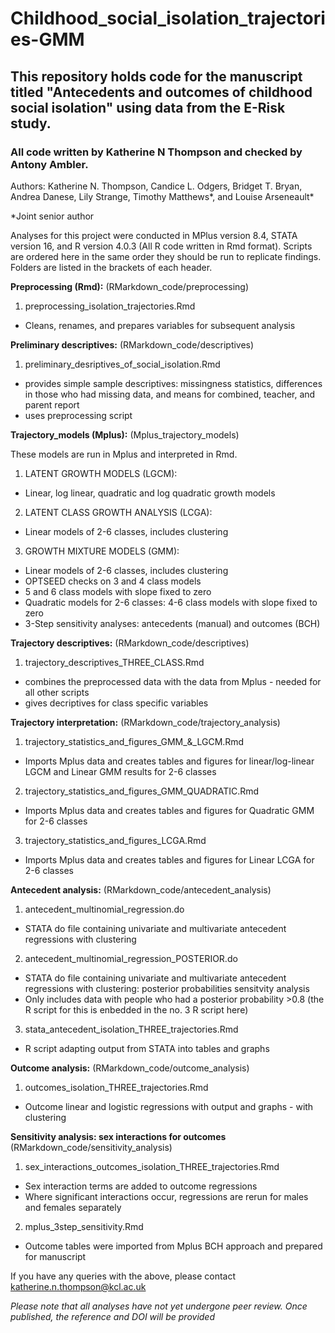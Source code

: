 # Childhood_social_isolation_trajectories-GMM

## This repository holds code for the manuscript titled "Antecedents and outcomes of childhood social isolation" using data from the E-Risk study. 

### All code written by Katherine N Thompson and checked by Antony Ambler. 

Authors: Katherine N. Thompson, Candice L. Odgers, Bridget T. Bryan, Andrea Danese, Lily Strange, Timothy Matthews*, and Louise Arseneault*

*Joint senior author

Analyses for this project were conducted in MPlus version 8.4, STATA version 16, and R version 4.0.3 (All R code written in Rmd format). Scripts are ordered here in the same order they should be run to replicate findings. Folders are listed in the brackets of each header. 


**Preprocessing (Rmd):** (RMarkdown_code/preprocessing)

1. preprocessing_isolation_trajectories.Rmd 
 - Cleans, renames, and prepares variables for subsequent analysis


**Preliminary descriptives:** (RMarkdown_code/descriptives)

1. preliminary_desriptives_of_social_isolation.Rmd
 - provides simple sample descriptives: missingness statistics, differences in those who had missing data, and means for combined, teacher, and parent report
 - uses preprocessing script


**Trajectory_models (Mplus):** (Mplus_trajectory_models)

These models are run in Mplus and interpreted in Rmd. 

1. LATENT GROWTH MODELS (LGCM):
 - Linear, log linear, quadratic and log quadratic growth models

2. LATENT CLASS GROWTH ANALYSIS (LCGA): 
 - Linear models of 2-6 classes, includes clustering 

3. GROWTH MIXTURE MODELS (GMM): 
 - Linear models of 2-6 classes, includes clustering
 - OPTSEED checks on 3 and 4 class models
 - 5 and 6 class models with slope fixed to zero
 - Quadratic models for 2-6 classes: 4-6 class models with slope fixed to zero
 - 3-Step sensitivity analyses: antecedents (manual) and outcomes (BCH)


**Trajectory descriptives:** (RMarkdown_code/descriptives)

1. trajectory_descriptives_THREE_CLASS.Rmd
 - combines the preprocessed data with the data from Mplus - needed for all other scripts
 - gives decriptives for class specific variables


**Trajectory interpretation:** (RMarkdown_code/trajectory_analysis)

1. trajectory_statistics_and_figures_GMM_&_LGCM.Rmd 
 - Imports Mplus data and creates tables and figures for linear/log-linear LGCM and Linear GMM results for 2-6 classes

2. trajectory_statistics_and_figures_GMM_QUADRATIC.Rmd
 - Imports Mplus data and creates tables and figures for Quadratic GMM for 2-6 classes

3. trajectory_statistics_and_figures_LCGA.Rmd 
 - Imports Mplus data and creates tables and figures for Linear LCGA for 2-6 classes

**Antecedent analysis:** (RMarkdown_code/antecedent_analysis)

1. antecedent_multinomial_regression.do
 - STATA do file containing univariate and multivariate antecedent regressions with clustering

2. antecedent_multinomial_regression_POSTERIOR.do
 - STATA do file containing univariate and multivariate antecedent regressions with clustering: posterior probabilities sensitvity analysis
 - Only includes data with people who had a posterior probability >0.8 (the R script for this is enbedded in the no. 3 R script here)

3. stata_antecedent_isolation_THREE_trajectories.Rmd
 - R script adapting output from STATA into tables and graphs  

**Outcome analysis:** (RMarkdown_code/outcome_analysis)

1. outcomes_isolation_THREE_trajectories.Rmd
 - Outcome linear and logistic regressions with output and graphs - with clustering

**Sensitivity analysis: sex interactions for outcomes** (RMarkdown_code/sensitivity_analysis)

1. sex_interactions_outcomes_isolation_THREE_trajectories.Rmd
 - Sex interaction terms are added to outcome regressions
 - Where significant interactions occur, regressions are rerun for males and females separately

2. mplus_3step_sensitivity.Rmd
 - Outcome tables were imported from Mplus BCH approach and prepared for manuscript


If you have any queries with the above, please contact katherine.n.thompson@kcl.ac.uk

*Please note that all analyses have not yet undergone peer review. Once published, the reference and DOI will be provided*

